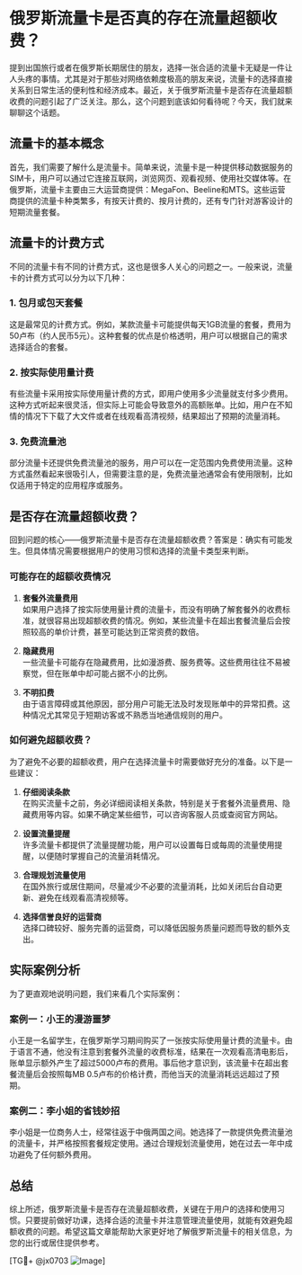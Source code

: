 # 俄罗斯流量卡是否真的存在流量超额收费？

提到出国旅行或者在俄罗斯长期居住的朋友，选择一张合适的流量卡无疑是一件让人头疼的事情。尤其是对于那些对网络依赖度极高的朋友来说，流量卡的选择直接关系到日常生活的便利性和经济成本。最近，关于俄罗斯流量卡是否存在流量超额收费的问题引起了广泛关注。那么，这个问题到底该如何看待呢？今天，我们就来聊聊这个话题。

## 流量卡的基本概念

首先，我们需要了解什么是流量卡。简单来说，流量卡是一种提供移动数据服务的SIM卡，用户可以通过它连接互联网，浏览网页、观看视频、使用社交媒体等。在俄罗斯，流量卡主要由三大运营商提供：MegaFon、Beeline和MTS。这些运营商提供的流量卡种类繁多，有按天计费的、按月计费的，还有专门针对游客设计的短期流量套餐。

## 流量卡的计费方式

不同的流量卡有不同的计费方式，这也是很多人关心的问题之一。一般来说，流量卡的计费方式可以分为以下几种：

### 1. 包月或包天套餐
这是最常见的计费方式。例如，某款流量卡可能提供每天1GB流量的套餐，费用为50卢布（约人民币5元）。这种套餐的优点是价格透明，用户可以根据自己的需求选择适合的套餐。

### 2. 按实际使用量计费
有些流量卡采用按实际使用量计费的方式，即用户使用多少流量就支付多少费用。这种方式听起来很灵活，但实际上可能会导致意外的高额账单。比如，用户在不知情的情况下下载了大文件或者在线观看高清视频，结果超出了预期的流量消耗。

### 3. 免费流量池
部分流量卡还提供免费流量池的服务，用户可以在一定范围内免费使用流量。这种方式虽然看起来很吸引人，但需要注意的是，免费流量池通常会有使用限制，比如仅适用于特定的应用程序或服务。

## 是否存在流量超额收费？

回到问题的核心——俄罗斯流量卡是否存在流量超额收费？答案是：确实有可能发生。但具体情况需要根据用户的使用习惯和选择的流量卡类型来判断。

### 可能存在的超额收费情况

1. **套餐外流量费用**  
   如果用户选择了按实际使用量计费的流量卡，而没有明确了解套餐外的收费标准，就很容易出现超额收费的情况。例如，某些流量卡在超出套餐流量后会按照较高的单价计费，甚至可能达到正常资费的数倍。

2. **隐藏费用**  
   一些流量卡可能存在隐藏费用，比如漫游费、服务费等。这些费用往往不易被察觉，但在账单中却可能占据不小的比例。

3. **不明扣费**  
   由于语言障碍或其他原因，部分用户可能无法及时发现账单中的异常扣费。这种情况尤其常见于短期访客或不熟悉当地通信规则的用户。

### 如何避免超额收费？

为了避免不必要的超额收费，用户在选择流量卡时需要做好充分的准备。以下是一些建议：

1. **仔细阅读条款**  
   在购买流量卡之前，务必详细阅读相关条款，特别是关于套餐外流量费用、隐藏费用等内容。如果不确定某些细节，可以咨询客服人员或查阅官方网站。

2. **设置流量提醒**  
   许多流量卡都提供了流量提醒功能，用户可以设置每日或每周的流量使用提醒，以便随时掌握自己的流量消耗情况。

3. **合理规划流量使用**  
   在国外旅行或居住期间，尽量减少不必要的流量消耗，比如关闭后台自动更新、避免在线观看高清视频等。

4. **选择信誉良好的运营商**  
   选择口碑较好、服务完善的运营商，可以降低因服务质量问题而导致的额外支出。

## 实际案例分析

为了更直观地说明问题，我们来看几个实际案例：

### 案例一：小王的漫游噩梦
小王是一名留学生，在俄罗斯学习期间购买了一张按实际使用量计费的流量卡。由于语言不通，他没有注意到套餐外流量的收费标准，结果在一次观看高清电影后，账单显示额外产生了超过5000卢布的费用。事后他才意识到，该流量卡在超出套餐流量后会按照每MB 0.5卢布的价格计费，而他当天的流量消耗远远超过了预期。

### 案例二：李小姐的省钱妙招
李小姐是一位商务人士，经常往返于中俄两国之间。她选择了一款提供免费流量池的流量卡，并严格按照套餐规定使用。通过合理规划流量使用，她在过去一年中成功避免了任何额外费用。

## 总结

综上所述，俄罗斯流量卡是否存在流量超额收费，关键在于用户的选择和使用习惯。只要提前做好功课，选择合适的流量卡并注意管理流量使用，就能有效避免超额收费的问题。希望这篇文章能帮助大家更好地了解俄罗斯流量卡的相关信息，为您的出行或居住提供参考。

[TG💪+ @jx0703 ![Image](https://github.com/user-attachments/assets/dbca1d08-cadb-493c-b0ec-ad6f7a83f270)]